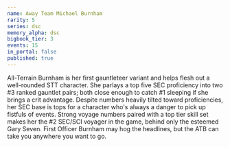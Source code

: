 ```yaml
---
name: Away Team Michael Burnham
rarity: 5
series: dsc
memory_alpha: dsc
bigbook_tier: 3
events: 15
in_portal: false
published: true
---
```


All-Terrain Burnham is her first gauntleteer variant and helps flesh out a well-rounded STT character. She parlays a top five SEC proficiency into two #3 ranked gauntlet pairs; both close enough to catch #1 sleeping if she brings a crit advantage. Despite numbers heavily tilted toward proficiencies, her SEC base is tops for a character who's always a danger to pick up fistfuls of events. Strong voyage numbers paired with a top tier skill set makes her the #2 SEC/SCI voyager in the game, behind only the esteemed Gary Seven. First Officer Burnham may hog the headlines, but the ATB can take you anywhere you want to go.
